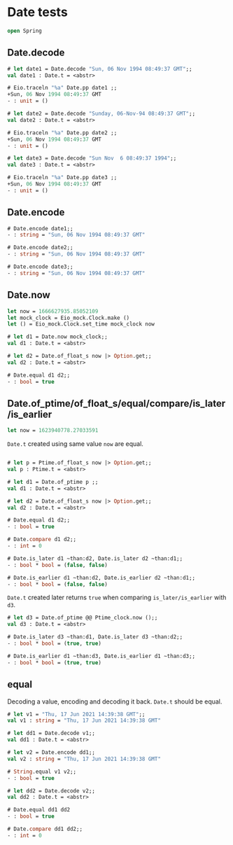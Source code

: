 # Date tests

```ocaml
open Spring
```

## Date.decode

```ocaml
# let date1 = Date.decode "Sun, 06 Nov 1994 08:49:37 GMT";;
val date1 : Date.t = <abstr>

# Eio.traceln "%a" Date.pp date1 ;;
+Sun, 06 Nov 1994 08:49:37 GMT
- : unit = ()

# let date2 = Date.decode "Sunday, 06-Nov-94 08:49:37 GMT";;
val date2 : Date.t = <abstr>

# Eio.traceln "%a" Date.pp date2 ;;
+Sun, 06 Nov 1994 08:49:37 GMT
- : unit = ()

# let date3 = Date.decode "Sun Nov  6 08:49:37 1994";;
val date3 : Date.t = <abstr>

# Eio.traceln "%a" Date.pp date3 ;;
+Sun, 06 Nov 1994 08:49:37 GMT
- : unit = ()
```

## Date.encode

```ocaml
# Date.encode date1;;
- : string = "Sun, 06 Nov 1994 08:49:37 GMT"

# Date.encode date2;;
- : string = "Sun, 06 Nov 1994 08:49:37 GMT"

# Date.encode date3;;
- : string = "Sun, 06 Nov 1994 08:49:37 GMT"
```

## Date.now 

```ocaml
let now = 1666627935.85052109 
let mock_clock = Eio_mock.Clock.make ()
let () = Eio_mock.Clock.set_time mock_clock now
```

```ocaml
# let d1 = Date.now mock_clock;;
val d1 : Date.t = <abstr>

# let d2 = Date.of_float_s now |> Option.get;; 
val d2 : Date.t = <abstr>

# Date.equal d1 d2;;
- : bool = true
```

## Date.of_ptime/of_float_s/equal/compare/is_later/is_earlier

```ocaml
let now = 1623940778.27033591
```

`Date.t` created using same value `now` are equal.

```ocaml

# let p = Ptime.of_float_s now |> Option.get;;
val p : Ptime.t = <abstr>

# let d1 = Date.of_ptime p ;;
val d1 : Date.t = <abstr>

# let d2 = Date.of_float_s now |> Option.get;;
val d2 : Date.t = <abstr>

# Date.equal d1 d2;;
- : bool = true

# Date.compare d1 d2;;
- : int = 0

# Date.is_later d1 ~than:d2, Date.is_later d2 ~than:d1;;
- : bool * bool = (false, false)

# Date.is_earlier d1 ~than:d2, Date.is_earlier d2 ~than:d1;;
- : bool * bool = (false, false)
```

`Date.t` created later returns `true` when comparing `is_later/is_earlier` with `d3`.

```ocaml
# let d3 = Date.of_ptime @@ Ptime_clock.now ();;
val d3 : Date.t = <abstr>

# Date.is_later d3 ~than:d1, Date.is_later d3 ~than:d2;;
- : bool * bool = (true, true)

# Date.is_earlier d1 ~than:d3, Date.is_earlier d1 ~than:d3;;
- : bool * bool = (true, true)
```

## equal 

Decoding a value, encoding and decoding it back. `Date.t` should be equal.

```ocaml
# let v1 = "Thu, 17 Jun 2021 14:39:38 GMT";;
val v1 : string = "Thu, 17 Jun 2021 14:39:38 GMT"

# let dd1 = Date.decode v1;; 
val dd1 : Date.t = <abstr>

# let v2 = Date.encode dd1;;
val v2 : string = "Thu, 17 Jun 2021 14:39:38 GMT"

# String.equal v1 v2;;
- : bool = true

# let dd2 = Date.decode v2;;
val dd2 : Date.t = <abstr>

# Date.equal dd1 dd2
- : bool = true

# Date.compare dd1 dd2;;
- : int = 0
```
